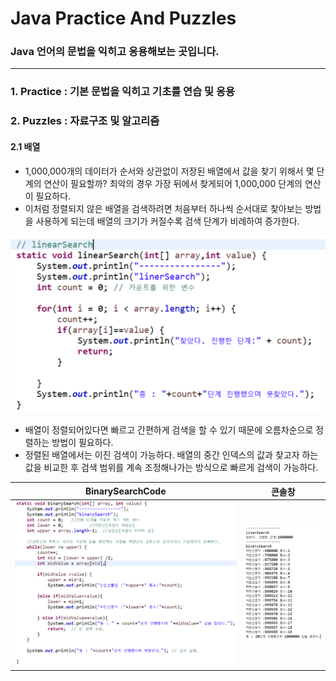 # Java Practice And Puzzles
### Java 언어의 문법을 익히고 응용해보는 곳입니다.
---
### 1. Practice : 기본 문법을 익히고 기초를 연습 및 응용
### 2. Puzzles : 자료구조 및 알고리즘
#### 2.1 배열
- 1,000,000개의 데이터가 순서와 상관없이 저장된 배열에서 값을 찾기 위해서 몇 단계의 연산이 필요할까? 최악의 경우 가장 뒤에서 찾게되어 1,000,000 단계의 연산이 필요하다. 
- 이처럼 정렬되지 않은 배열을 검색하려면 처음부터 하나씩 순서대로 찾아보는 방법을 사용하게 되는데 배열의 크기가 커질수록 검색 단계가 비례하여 증가한다. 

![2_1_linearSearch](./puzzle_img/2_1_linearSearch.png)


- 배열이 정렬되어있다면 빠르고 간편하게 검색을 할 수 있기 때문에 오름차순으로 정렬하는 방법이 필요하다.
- 정렬된 배열에서는 이진 검색이 가능하다. 배열의 중간 인덱스의 값과 찾고자 하는 값을 비교한 후 검색 범위를 계속 조정해나가는 방식으로 빠르게 검색이 가능하다. 

|BinarySearchCode|콘솔창|
|:-:|:-:|
|![2_2_BinarySearch](./puzzle_img/2_2_BinarySearch.png)|![2_2_BinarySearch02](./puzzle_img/2_2_BinarySearch02.png)|